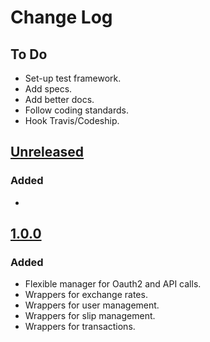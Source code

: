
# Change Log

## To Do
- Set-up test framework.
- Add specs.
- Add better docs.
- Follow coding standards.
- Hook Travis/Codeship.

## [Unreleased](unreleased)
### Added
- 

## [1.0.0](1.0.0)
### Added
- Flexible manager for Oauth2 and API calls.
- Wrappers for exchange rates.
- Wrappers for user management.
- Wrappers for slip management.
- Wrappers for transactions.


[1.0.0]: https://github.com/coincovemx/ruby-api-client/tree/v1.0.0
